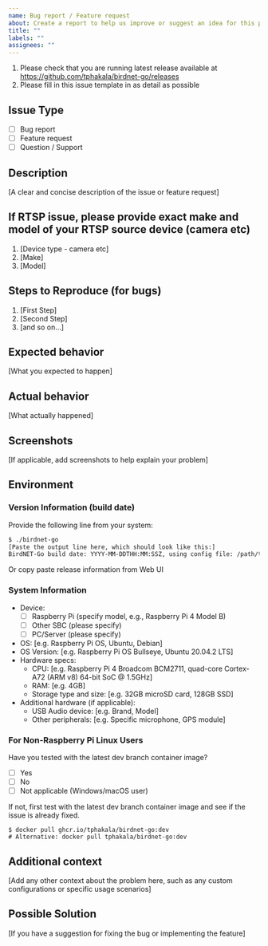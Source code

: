 ```yaml
---
name: Bug report / Feature request
about: Create a report to help us improve or suggest an idea for this project
title: ""
labels: ""
assignees: ""
---
```


1. Please check that you are running latest release available at https://github.com/tphakala/birdnet-go/releases
2. Please fill in this issue template in as detail as possible

## Issue Type

- [ ] Bug report
- [ ] Feature request
- [ ] Question / Support

## Description

[A clear and concise description of the issue or feature request]

## If RTSP issue, please provide exact make and model of your RTSP source device (camera etc)

1. [Device type - camera etc]
2. [Make]
3. [Model]

## Steps to Reproduce (for bugs)

1. [First Step]
2. [Second Step]
3. [and so on...]

## Expected behavior

[What you expected to happen]

## Actual behavior

[What actually happened]

## Screenshots

[If applicable, add screenshots to help explain your problem]

## Environment

### Version Information (build date)

Provide the following line from your system:

```bash
$ ./birdnet-go
[Paste the output line here, which should look like this:]
BirdNET-Go build date: YYYY-MM-DDTHH:MM:SSZ, using config file: /path/to/config.yaml
```

Or copy paste release information from Web UI

### System Information

- Device:
  - [ ] Raspberry Pi (specify model, e.g., Raspberry Pi 4 Model B)
  - [ ] Other SBC (please specify)
  - [ ] PC/Server (please specify)
- OS: [e.g. Raspberry Pi OS, Ubuntu, Debian]
- OS Version: [e.g. Raspberry Pi OS Bullseye, Ubuntu 20.04.2 LTS]
- Hardware specs:
  - CPU: [e.g. Raspberry Pi 4 Broadcom BCM2711, quad-core Cortex-A72 (ARM v8) 64-bit SoC @ 1.5GHz]
  - RAM: [e.g. 4GB]
  - Storage type and size: [e.g. 32GB microSD card, 128GB SSD]
- Additional hardware (if applicable):
  - USB Audio device: [e.g. Brand, Model]
  - Other peripherals: [e.g. Specific microphone, GPS module]

### For Non-Raspberry Pi Linux Users

Have you tested with the latest dev branch container image?

- [ ] Yes
- [ ] No
- [ ] Not applicable (Windows/macOS user)

If not, first test with the latest dev branch container image and see if the issue is already fixed.

```
$ docker pull ghcr.io/tphakala/birdnet-go:dev
# Alternative: docker pull tphakala/birdnet-go:dev
```

## Additional context

[Add any other context about the problem here, such as any custom configurations or specific usage scenarios]

## Possible Solution

[If you have a suggestion for fixing the bug or implementing the feature]
